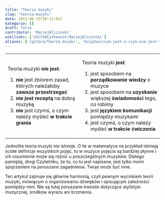 ```yaml
---
title: "Teoria muzyki"
slug: "teoria-muzyki"
date: 2013-06-22T10:11:01Z
kategorie: []
draft: false
contributor: 'MaciejBlizinski'
wikilinks: ['U%C5%BCytkownik:MaciejBlizinski']
aliases: ['/gitara/Teoria_muzyki', 'książka/czym-jest-a-czym-nie-jest-teoria-muzyki']
---
```

<table>
<tbody>
<tr class="odd">
<td><p>Teoria muzyki <strong>nie jest</strong>:</p>
<ol>
<li><strong>nie</strong> jest zbiorem zasad, których należałoby <strong>zawsze przestrzegać</strong></li>
<li><strong>nie jest receptą</strong> na dobrą muzykę</li>
<li><strong>nie</strong> jest czymś, o czym należy myśleć <strong>w trakcie grania</strong></li>
</ol></td>
<td><p>Teoria muzyki <strong>jest</strong>:</p>
<ol>
<li>jest sposobem na <strong>porządkowanie wiedzy</strong> o muzyce</li>
<li>jest sposobem na <strong>uzyskanie</strong> większej <strong>świadomości</strong> tego, co robimy</li>
<li>jest <strong>językiem komunikacji</strong> pomiędzy muzykami</li>
<li>jest czymś, o czym należy myśleć <strong>w trakcie ćwiczenia</strong></li>
</ol></td>
</tr>
</tbody>
</table>

Jednolita teoria muzyki nie istnieje. O ile w matematyce na przykład
istnieją ścisłe definicje wszystkich pojęć, to w muzyce pojęcia są
bardziej płynne i ich rozumienie może się różnić u poszczególnych
muzyków. Dlatego pamiętaj, drogi Czytelniku, że to, co tu jest
napisane, jest tylko moim<!-- link nie odnosił się do niczego: 'Teoria muzyki' ('content/książka/Teoria_muzyki.md') links to 'Użytkownik:MaciejBlizinski' ('content/książka/Użytkownik:MaciejBlizinski.md') and that does not exist -->
spojrzeniem na poruszane zagadnienia. Twoje może być inne.

Ten artykuł zajmuje się głównie harmonią, czyli pewnym wycinkiem teorii
muzyki, mówiącym o organizowaniu dźwięków i opisującym zależności
pomiędzy nimi. Nie są tutaj poruszane kwestie dotyczące stylistyki
muzycznej, środków wyrazu ani brzmienia.
